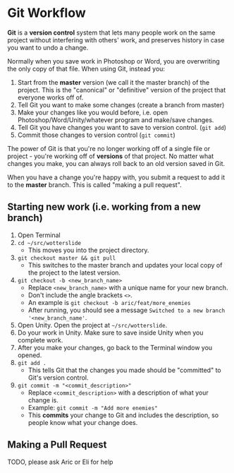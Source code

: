 # Git Workflow

**Git** is a **version control** system that lets many people work on the same project without interfering with others' work, and preserves history in case you want to undo a change.

Normally when you save work in Photoshop or Word, you are overwriting the only copy of that file. When using Git, instead you:
1. Start from the **master** version (we call it the master branch) of the project. This is the "canonical" or "definitive" version of the project that everyone works off of.
1. Tell Git you want to make some changes (create a branch from master)
1. Make your changes like you would before, i.e. open Photoshop/Word/Unity/whatever program and make/save changes.
1. Tell Git you have changes you want to save to version control. (`git add`)
1. Commit those changes to version control (`git commit`)

The power of Git is that you're no longer working off of a single file or project - you're working off of **versions** of that project. No matter what changes you make, you can always roll back to an old version saved in Git.

When you have a change you're happy with, you submit a request to add it to the **master** branch. This is called "making a pull request".

## Starting new work (i.e. working from a new branch)
1. Open Terminal
1. `cd ~/src/wotterslide`
    - This moves you into the project directory.
1. `git checkout master && git pull`
    - This switches to the master branch and updates your local copy of the project to the latest version.
1. `git checkout -b <new_branch_name>`
    - Replace `<new_branch_name>` with a unique name for your new branch.
    - Don't include the angle brackets `<>`.
    - An example is `git checkout -b aric/feat/more_enemies`
    - After running, you should see a message `Switched to a new branch '<new_branch_name'`.
1. Open Unity. Open the project at `~/src/wotterslide`.
1. Do your work in Unity. Make sure to save inside Unity when you complete work.
1. After you make your changes, go back to the Terminal window you opened.
1. `git add .`
    - This tells Git that the changes you made should be "committed" to Git's version control.
1. `git commit -m "<commit_description>"`
    - Replace `<commit_description>` with a description of what your change is.
    - Example: `git commit -m "Add more enemies"`
    - This **commits** your change to Git and includes the description, so people know what your change does.

## Making a Pull Request

TODO, please ask Aric or Eli for help
